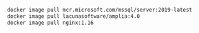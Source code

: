 ﻿```sh
docker image pull mcr.microsoft.com/mssql/server:2019-latest
docker image pull lacunasoftware/amplia:4.0
docker image pull nginx:1.16
```
